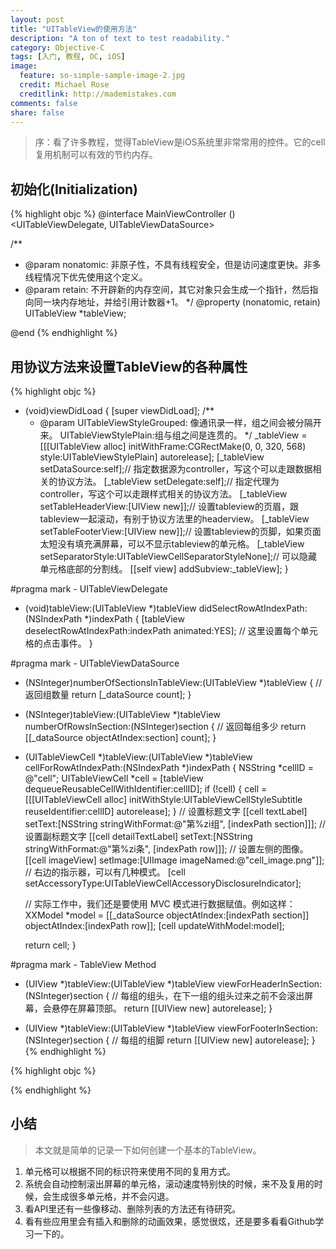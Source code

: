 ```yaml
---
layout: post
title: "UITableView的使用方法"
description: "A ton of text to test readability."
category: Objective-C
tags: [入门, 教程, OC, iOS]
image:
  feature: so-simple-sample-image-2.jpg
  credit: Michael Rose
  creditlink: http://mademistakes.com
comments: false
share: false
---
```


> 序：看了许多教程，觉得TableView是iOS系统里非常常用的控件。它的cell复用机制可以有效的节约内存。

## 初始化(Initialization)

{% highlight objc %}
@interface MainViewController () <UITableViewDelegate, UITableViewDataSource>

/**
 *  @param nonatomic: 非原子性，不具有线程安全，但是访问速度更快。非多线程情况下优先使用这个定义。
 *  @param retain: 不开辟新的内存空间，其它对象只会生成一个指针，然后指向同一块内存地址，并给引用计数器+1。
 */
@property (nonatomic, retain) UITableView *tableView;

@end
{% endhighlight %}

## 用协议方法来设置TableView的各种属性
{% highlight objc %}
- (void)viewDidLoad {
    [super viewDidLoad];
	/**
 	 *  @param UITableViewStyleGrouped: 像通讯录一样，组之间会被分隔开来。 UITableViewStylePlain:组与组之间是连贯的。
 	 */
    _tableView = [[[UITableView alloc] initWithFrame:CGRectMake(0, 0, 320, 568) style:UITableViewStylePlain] autorelease];
    [_tableView setDataSource:self];// 指定数据源为controller，写这个可以走跟数据相关的协议方法。
    [_tableView setDelegate:self];// 指定代理为controller，写这个可以走跟样式相关的协议方法。
    [_tableView setTableHeaderView:[UIView new]];// 设置tableview的页眉，跟tableview一起滚动，有别于协议方法里的headerview。
    [_tableView setTableFooterView:[UIView new]];// 设置tableview的页脚，如果页面太短没有填充满屏幕，可以不显示tableview的单元格。
    [_tableView setSeparatorStyle:UITableViewCellSeparatorStyleNone];// 可以隐藏单元格底部的分割线。
    [[self view] addSubview:_tableView];
}

#pragma mark - UITableViewDelegate
- (void)tableView:(UITableView *)tableView didSelectRowAtIndexPath:(NSIndexPath *)indexPath {
    [tableView deselectRowAtIndexPath:indexPath animated:YES];
    // 这里设置每个单元格的点击事件。
}

#pragma mark - UITableViewDataSource
- (NSInteger)numberOfSectionsInTableView:(UITableView *)tableView {
    // 返回组数量
    return [_dataSource count];
}

- (NSInteger)tableView:(UITableView *)tableView numberOfRowsInSection:(NSInteger)section {
    // 返回每组多少
    return [[_dataSource objectAtIndex:section] count];
}

- (UITableViewCell *)tableView:(UITableView *)tableView cellForRowAtIndexPath:(NSIndexPath *)indexPath {
    NSString *cellID = @"cell";
    UITableViewCell *cell = [tableView dequeueReusableCellWithIdentifier:cellID];
    if (!cell) {
        cell = [[[UITableViewCell alloc] initWithStyle:UITableViewCellStyleSubtitle reuseIdentifier:cellID] autorelease];
    }
    // 设置标题文字
    [[cell textLabel] setText:[NSString stringWithFormat:@"第%zi组", [indexPath section]]];
    // 设置副标题文字
    [[cell detailTextLabel] setText:[NSString stringWithFormat:@"第%zi条", [indexPath row]]];
    // 设置左侧的图像。
    [[cell imageView] setImage:[UIImage imageNamed:@"cell_image.png"]];
    // 右边的指示器，可以有几种模式。
    [cell setAccessoryType:UITableViewCellAccessoryDisclosureIndicator];

    // 实际工作中，我们还是要使用 MVC 模式进行数据赋值。例如这样：
    XXModel *model = [[_dataSource objectAtIndex:[indexPath section]] objectAtIndex:[indexPath row]];
    [cell updateWithModel:model];

    return cell;
}

#pragma mark - TableView Method
- (UIView *)tableView:(UITableView *)tableView viewForHeaderInSection:(NSInteger)section {
    // 每组的组头，在下一组的组头过来之前不会滚出屏幕，会悬停在屏幕顶部。
    return [[UIView new] autorelease];
}

- (UIView *)tableView:(UITableView *)tableView viewForFooterInSection:(NSInteger)section {
    // 每组的组脚
    return [[UIView new] autorelease];
}
{% endhighlight %}

{% highlight objc %}



{% endhighlight %}

## 小结

> 本文就是简单的记录一下如何创建一个基本的TableView。

1. 单元格可以根据不同的标识符来使用不同的复用方式。
2. 系统会自动控制滚出屏幕的单元格，滚动速度特别快的时候，来不及复用的时候，会生成很多单元格，并不会闪退。
3. 看API里还有一些像移动、删除列表的方法还有待研究。
4. 看有些应用里会有插入和删除的动画效果，感觉很炫，还是要多看看Github学习一下的。


